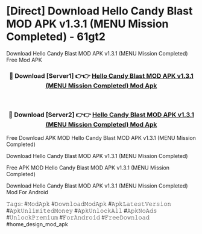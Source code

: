 # [Direct] Download Hello Candy Blast MOD APK v1.3.1 (MENU Mission Completed) - 61gt2
Download Hello Candy Blast MOD APK v1.3.1 (MENU Mission Completed) Free Mod APK

<div align="center">
<h3>🔴 Download [Server1] 👉👉 <a href="https://apk-comot.site?title=Hello_Candy_Blast_MOD_APK_v1.3.1_(MENU_Mission_Completed)">Hello Candy Blast MOD APK v1.3.1 (MENU Mission Completed) Mod Apk</a></h3><br>

<h3>🔴 Download [Server2] 👉👉 <a href="https://apk-comot.site?title=Hello_Candy_Blast_MOD_APK_v1.3.1_(MENU_Mission_Completed)">Hello Candy Blast MOD APK v1.3.1 (MENU Mission Completed) Mod Apk</a></h3>
</div>


Free Download APK MOD Hello Candy Blast MOD APK v1.3.1 (MENU Mission Completed)

Download Hello Candy Blast MOD APK v1.3.1 (MENU Mission Completed) 

Free APK MOD Hello Candy Blast MOD APK v1.3.1 (MENU Mission Completed) 

Download Hello Candy Blast MOD APK v1.3.1 (MENU Mission Completed) Mod For Android

𝚃𝚊𝚐𝚜: #𝙼𝚘𝚍𝙰𝚙𝚔 #𝙳𝚘𝚠𝚗𝚕𝚘𝚊𝚍𝙼𝚘𝚍𝙰𝚙𝚔 #𝙰𝚙𝚔𝙻𝚊𝚝𝚎𝚜𝚝𝚅𝚎𝚛𝚜𝚒𝚘𝚗 #𝙰𝚙𝚔𝚄𝚗𝚕𝚒𝚖𝚒𝚝𝚎𝚍𝙼𝚘𝚗𝚎𝚢 #𝙰𝚙𝚔𝚄𝚗𝚕𝚘𝚌𝚔𝙰𝚕𝚕 #𝙰𝚙𝚔𝙽𝚘𝙰𝚍𝚜 #𝚄𝚗𝚕𝚘𝚌𝚔𝙿𝚛𝚎𝚖𝚒𝚞𝚖 #𝙵𝚘𝚛𝙰𝚗𝚍𝚛𝚘𝚒𝚍 #𝙵𝚛𝚎𝚎𝙳𝚘𝚠𝚗𝚕𝚘𝚊𝚍 #home_design_mod_apk